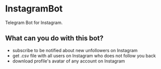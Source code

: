 # InstagramBot
Telegram Bot for Instagram.

## What can you do with this bot?
- subscribe to be notified about new unfollowers on Instagram
- get .csv file with all users on Instagram who does not follow you back
- download profile's avatar of any account on Instagram